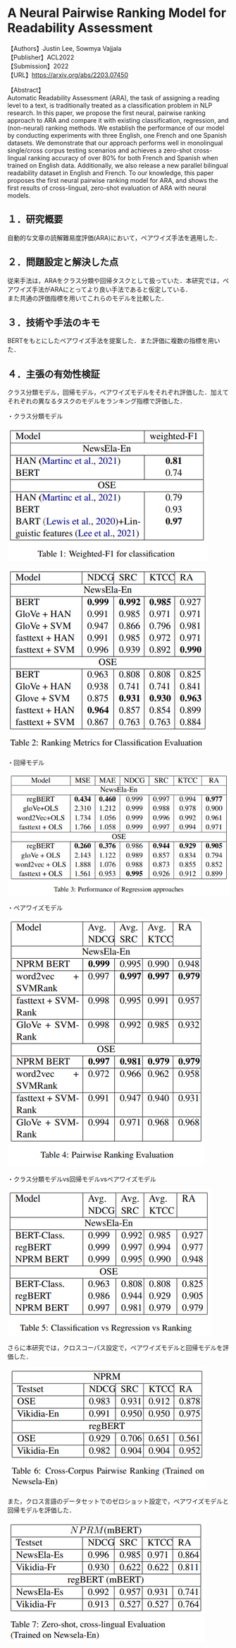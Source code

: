 # A Neural Pairwise Ranking Model for Readability Assessment  

【Authors】Justin Lee, Sowmya Vajjala  
【Publisher】ACL2022  
【Submission】2022  
【URL】https://arxiv.org/abs/2203.07450  

【Abstract】  
Automatic Readability Assessment (ARA), the task of assigning a reading level to a text, is traditionally treated as a classification problem in NLP research. In this paper, we propose the first neural, pairwise ranking approach to ARA and compare it with existing classification, regression, and (non-neural) ranking methods. We establish the performance of our model by conducting experiments with three English, one French and one Spanish datasets. We demonstrate that our approach performs well in monolingual single/cross corpus testing scenarios and achieves a zero-shot cross-lingual ranking accuracy of over 80% for both French and Spanish when trained on English data. Additionally, we also release a new parallel bilingual readability dataset in English and French. To our knowledge, this paper proposes the first neural pairwise ranking model for ARA, and shows the first results of cross-lingual, zero-shot evaluation of ARA with neural models.  

## １．研究概要
自動的な文章の読解難易度評価(ARA)において，ペアワイズ手法を適用した．
## ２．問題設定と解決した点  
従来手法は，ARAをクラス分類や回帰タスクとして扱っていた．本研究では，ペアワイズ手法がARAにとってより良い手法であると仮定している．  
また共通の評価指標を用いてこれらのモデルを比較した．
## ３．技術や手法のキモ  
BERTをもとにしたペアワイズ手法を提案した．また評価に複数の指標を用いた．
## ４．主張の有効性検証  
クラス分類モデル，回帰モデル，ペアワイズモデルをそれぞれ評価した．加えてそれぞれの異なるタスクのモデルをランキング指標で評価した．  

・クラス分類モデル  

![Model](../image/Lee2022/Table1.PNG)  

![Model](../image/Lee2022/Table2.PNG)  

・回帰モデル  

![Model](../image/Lee2022/Table3.PNG)  

・ペアワイズモデル  

![Model](../image/Lee2022/Table4.PNG)  

・クラス分類モデルvs回帰モデルvsペアワイズモデル   

![Model](../image/Lee2022/Table5.PNG)  

さらに本研究では，クロスコーパス設定で，ペアワイズモデルと回帰モデルを評価した．  

![Model](../image/Lee2022/Table6.PNG)  

また，クロス言語のデータセットでのゼロショット設定で，ペアワイズモデルと回帰モデルを評価した． 

![Model](../image/Lee2022/Table7.PNG)  
